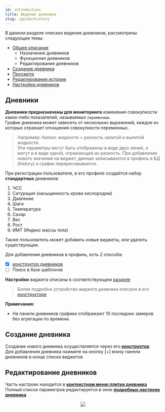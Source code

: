 ```yaml
---
id: introduction
title: Ведение дневника
slug: /guide/history
---
```


В данном разделе описано ведение дневников, рассмотрены следующие темы:

- [Общее описание](/docs/guide/history)
  - Назначение дневников
  - Функционал дневников
  - Редактирование дневников
- [Создание дневника](/docs/guide/history/constructor_diary)
- [Просмотр](/docs/guide/history/show)
- [Редактирование истории](/docs/guide/history/edit_history)
- [Настройки дневников](/docs/guide/history/edit_diary)

## Дневники

**Дневники предназначены для мониторинга** изменения совокупности каких-либо показателей, называемых `переменные`.  
График дневника может зависеть от нескольких выражений, каждое из которых отражает отношения совокупности переменных.

> Например: баланс жидкости = разность залитой и вылитой жидкости.  
> Эти параметры могут быть отображены в виде двух линий, а могут и в виде одной, отражающей их разность.
> При добавлении нового значения на виджет, данные записываются в профиль в БД (history) и график перерисовывается.

При регистрации пользователя, в его профиле создаётся набор **стандартных** дневников:

1. ЧСС
2. Сатурация (насыщенность крови кислородом)
3. Давление
4. Шаги
5. Температура
6. Сахар
7. Вес
8. Рост
9. ИМТ (Индекс массы тела)

Также пользователь может добавить новые виджеты, или удалить существующие.

Для добавления дневников в профиль, есть 2 способа:

- [x] [конструктор дневников](/docs/guide/history/constructor_diary)
- [ ] Поиск в базе шаблонов

**Настройки** виджета описаны в соответствующем [разделе](/docs/guide/history/edit_diary)

> Более подробно устройство виджета дневника описано в его [конструкторе](/docs/guide/history/constructor_diary)

**Примечания:**

- На панели дневников графики отображают 10 последних замеров без агрегации по времени.

## Создание дневника

Создание нового дневника осуществляется через его **[конструктор](/docs/guide/history/constructor_diary)**  
Для добавления дневника нажмите на кнопку [+] внизу панели дневников в конце списка виджетов

## Редактирование дневников

Часть настроек находится в **[контекстном меню плитки дневника](/docs/guide/history/edit_diary)**  
Полный список параметров редактируется в окне **[подробных настроек дневника](/docs/guide/history/edit_diary)**

<div align="center"><img type="imgscreen" src="/WM_doc/img/guide/diary/diaryLayout.png"/></div>
